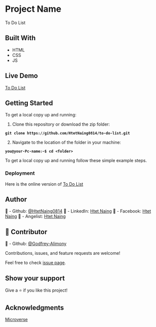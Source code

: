 # Project Name
To Do List

## Built With
- HTML
- CSS
- JS

## Live Demo

[To Do List](https://htetnaing0814.github.io/to-do-list/)

## Getting Started

To get a local copy up and running:

1. Clone this repository or download the zip folder:

**``git clone https://github.com/HtetNaing0814/to-do-list.git``**

2. Navigate to the location of the folder in your machine:

**``you@your-Pc-name:~$ cd <folder>``**

To get a local copy up and running follow these simple example steps.

### Deployment

Here is the online version of [To Do List](https://htetnaing0814.github.io/to-do-list/)

## Author
👤 - Github: [@HtetNaing0814](https://github.com/HtetNaing0814/)
👤 - LinkedIn: [Htet Naing](https://www.linkedin.com/in/htet-naing-b4882a1aa/)
👤 - Facebook: [Htet Naing](https://www.facebook.com/rexsoul1819)
👤 - Angelist: [Htet Naing](https://angel.co/u/htet-naing-2)

## 🤝 Contributor
👤 - Github: [@Godfrey-Alimony](https://github.com/Godfrey-Alimony/)

Contributions, issues, and feature requests are welcome!

Feel free to check [issue page](https://github.com/HtetNaing0814/to-do-list/issues).

## Show your support
Give a ⭐️ if you like this project!

## Acknowledgments
[Microverse](https://bit.ly/MicroverseTN)
